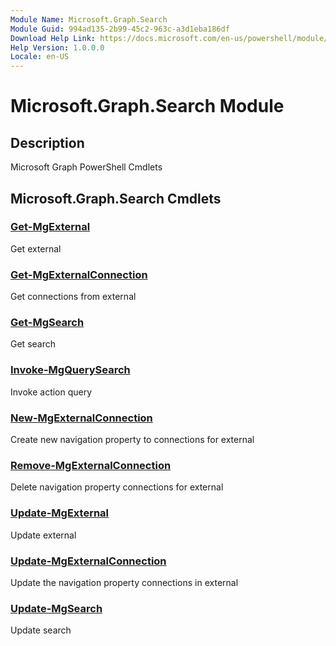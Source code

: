 ```yaml
---
Module Name: Microsoft.Graph.Search
Module Guid: 994ad135-2b99-45c2-963c-a3d1eba186df
Download Help Link: https://docs.microsoft.com/en-us/powershell/module/microsoft.graph.search
Help Version: 1.0.0.0
Locale: en-US
---
```


# Microsoft.Graph.Search Module
## Description
Microsoft Graph PowerShell Cmdlets

## Microsoft.Graph.Search Cmdlets
### [Get-MgExternal](Get-MgExternal.md)
Get external

### [Get-MgExternalConnection](Get-MgExternalConnection.md)
Get connections from external

### [Get-MgSearch](Get-MgSearch.md)
Get search

### [Invoke-MgQuerySearch](Invoke-MgQuerySearch.md)
Invoke action query

### [New-MgExternalConnection](New-MgExternalConnection.md)
Create new navigation property to connections for external

### [Remove-MgExternalConnection](Remove-MgExternalConnection.md)
Delete navigation property connections for external

### [Update-MgExternal](Update-MgExternal.md)
Update external

### [Update-MgExternalConnection](Update-MgExternalConnection.md)
Update the navigation property connections in external

### [Update-MgSearch](Update-MgSearch.md)
Update search

